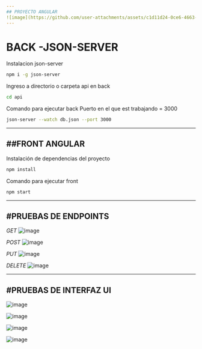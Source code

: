 ```yaml
---
## PROYECTO ANGULAR
![image](https://github.com/user-attachments/assets/c1d11d24-0ce6-4663-96b0-5575e5df5287)
---
```

# BACK -JSON-SERVER

Instalacion json-server
``` bash
npm i -g json-server
```
Ingreso a directorio o carpeta api en back
``` bash
cd api
```
Comando para ejecutar back
Puerto en el que est trabajando = 3000
``` bash
json-server --watch db.json --port 3000
```
---
##FRONT ANGULAR
---
Instalación de dependencias del proyecto
``` bash
npm install
```
Comando para ejecutar front
``` bash
npm start
```
---
#PRUEBAS DE ENDPOINTS
---
*GET*
![image](https://github.com/user-attachments/assets/c6d7ee45-2a36-471c-8fab-a5ee628dd890)

*POST*
![image](https://github.com/user-attachments/assets/47289529-9ce0-4584-9937-803e7d0fc34c)

*PUT*
![image](https://github.com/user-attachments/assets/635e5259-c213-492d-b5a0-1f467ea33194)

*DELETE*
![image](https://github.com/user-attachments/assets/3c7acbc6-41c1-4c90-bb3e-476c39c5cb7d)

---
#PRUEBAS DE INTERFAZ UI
---
![image](https://github.com/user-attachments/assets/36bac1ef-dc98-42ff-8798-f20d68533a73)

![image](https://github.com/user-attachments/assets/2f220d7a-bc9e-4aa6-88df-5f1805db8990)

![image](https://github.com/user-attachments/assets/15e1cddc-49f9-4631-8363-2e56657f6e39)

![image](https://github.com/user-attachments/assets/c2425252-898c-4768-a022-59caa165abfd)


